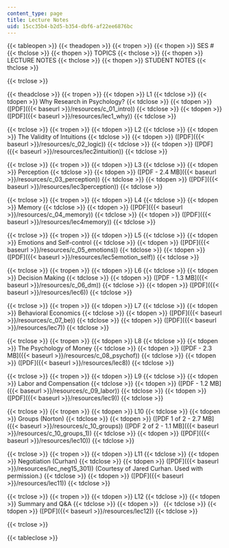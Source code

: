 ```yaml
---
content_type: page
title: Lecture Notes
uid: 15cc35b4-b2d5-b354-dbf6-af22ee6876bc
---
```


{{< tableopen >}}
{{< theadopen >}}
{{< tropen >}}
{{< thopen >}}
SES #
{{< thclose >}}
{{< thopen >}}
TOPICS
{{< thclose >}}
{{< thopen >}}
LECTURE NOTES
{{< thclose >}}
{{< thopen >}}
STUDENT NOTES
{{< thclose >}}

{{< trclose >}}

{{< theadclose >}}
{{< tropen >}}
{{< tdopen >}}
L1
{{< tdclose >}}
{{< tdopen >}}
Why Research in Psychology?
{{< tdclose >}}
{{< tdopen >}}
([PDF]({{< baseurl >}}/resources/c_01_intro))
{{< tdclose >}}
{{< tdopen >}}
([PDF]({{< baseurl >}}/resources/lec1_why))
{{< tdclose >}}

{{< trclose >}}
{{< tropen >}}
{{< tdopen >}}
L2
{{< tdclose >}}
{{< tdopen >}}
The Validity of Intuitions
{{< tdclose >}}
{{< tdopen >}}
([PDF]({{< baseurl >}}/resources/c_02_logic))
{{< tdclose >}}
{{< tdopen >}}
([PDF]({{< baseurl >}}/resources/lec2intuition))
{{< tdclose >}}

{{< trclose >}}
{{< tropen >}}
{{< tdopen >}}
L3
{{< tdclose >}}
{{< tdopen >}}
Perception
{{< tdclose >}}
{{< tdopen >}}
([PDF - 2.4 MB]({{< baseurl >}}/resources/c_03_perception))
{{< tdclose >}}
{{< tdopen >}}
([PDF]({{< baseurl >}}/resources/lec3perception))
{{< tdclose >}}

{{< trclose >}}
{{< tropen >}}
{{< tdopen >}}
L4
{{< tdclose >}}
{{< tdopen >}}
Memory
{{< tdclose >}}
{{< tdopen >}}
([PDF]({{< baseurl >}}/resources/c_04_memory))
{{< tdclose >}}
{{< tdopen >}}
([PDF]({{< baseurl >}}/resources/lec4memory))
{{< tdclose >}}

{{< trclose >}}
{{< tropen >}}
{{< tdopen >}}
L5
{{< tdclose >}}
{{< tdopen >}}
Emotions and Self-control
{{< tdclose >}}
{{< tdopen >}}
([PDF]({{< baseurl >}}/resources/c_05_emotions))
{{< tdclose >}}
{{< tdopen >}}
([PDF]({{< baseurl >}}/resources/lec5emotion_self))
{{< tdclose >}}

{{< trclose >}}
{{< tropen >}}
{{< tdopen >}}
L6
{{< tdclose >}}
{{< tdopen >}}
Decision Making
{{< tdclose >}}
{{< tdopen >}}
([PDF - 1.3 MB]({{< baseurl >}}/resources/c_06_dm))
{{< tdclose >}}
{{< tdopen >}}
([PDF]({{< baseurl >}}/resources/lec6))
{{< tdclose >}}

{{< trclose >}}
{{< tropen >}}
{{< tdopen >}}
L7
{{< tdclose >}}
{{< tdopen >}}
Behavioral Economics
{{< tdclose >}}
{{< tdopen >}}
([PDF]({{< baseurl >}}/resources/c_07_be))
{{< tdclose >}}
{{< tdopen >}}
([PDF]({{< baseurl >}}/resources/lec7))
{{< tdclose >}}

{{< trclose >}}
{{< tropen >}}
{{< tdopen >}}
L8
{{< tdclose >}}
{{< tdopen >}}
The Psychology of Money
{{< tdclose >}}
{{< tdopen >}}
([PDF - 2.3 MB]({{< baseurl >}}/resources/c_08_psychof))
{{< tdclose >}}
{{< tdopen >}}
([PDF]({{< baseurl >}}/resources/lec8))
{{< tdclose >}}

{{< trclose >}}
{{< tropen >}}
{{< tdopen >}}
L9
{{< tdclose >}}
{{< tdopen >}}
Labor and Compensation
{{< tdclose >}}
{{< tdopen >}}
([PDF - 1.2 MB]({{< baseurl >}}/resources/c_09_labor))
{{< tdclose >}}
{{< tdopen >}}
([PDF]({{< baseurl >}}/resources/lec9))
{{< tdclose >}}

{{< trclose >}}
{{< tropen >}}
{{< tdopen >}}
L10
{{< tdclose >}}
{{< tdopen >}}
Groups (Norton)
{{< tdclose >}}
{{< tdopen >}}
([PDF 1 of 2 - 2.7 MB]({{< baseurl >}}/resources/c_10_groups)) ([PDF 2 of 2 - 1.1 MB]({{< baseurl >}}/resources/c_10_groups_1))
{{< tdclose >}}
{{< tdopen >}}
([PDF]({{< baseurl >}}/resources/lec10))
{{< tdclose >}}

{{< trclose >}}
{{< tropen >}}
{{< tdopen >}}
L11
{{< tdclose >}}
{{< tdopen >}}
Negotiation (Curhan)
{{< tdclose >}}
{{< tdopen >}}
([PDF]({{< baseurl >}}/resources/lec_neg15_301)) (Courtesy of Jared Curhan. Used with permission.)
{{< tdclose >}}
{{< tdopen >}}
([PDF]({{< baseurl >}}/resources/lec11))
{{< tdclose >}}

{{< trclose >}}
{{< tropen >}}
{{< tdopen >}}
L12
{{< tdclose >}}
{{< tdopen >}}
Summary and Q&A
{{< tdclose >}}
{{< tdopen >}}
 
{{< tdclose >}}
{{< tdopen >}}
([PDF]({{< baseurl >}}/resources/lec12))
{{< tdclose >}}

{{< trclose >}}

{{< tableclose >}}